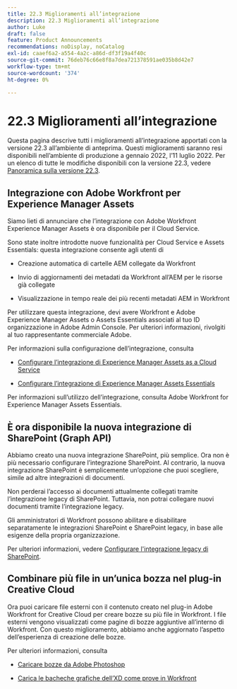 ```yaml
---
title: 22.3 Miglioramenti all’integrazione
description: 22.3 Miglioramenti all’integrazione
author: Luke
draft: false
feature: Product Announcements
recommendations: noDisplay, noCatalog
exl-id: caaef6a2-a554-4a2c-a86d-df3f19a4f40c
source-git-commit: 76deb76c66e8f8a7dea721378591ae035b8d42e7
workflow-type: tm+mt
source-wordcount: '374'
ht-degree: 0%

---
```


# 22.3 Miglioramenti all’integrazione

Questa pagina descrive tutti i miglioramenti all’integrazione apportati con la versione 22.3 all’ambiente di anteprima. Questi miglioramenti saranno resi disponibili nell’ambiente di produzione a gennaio 2022, l’11 luglio 2022. Per un elenco di tutte le modifiche disponibili con la versione 22.3, vedere [Panoramica sulla versione 22.3](/help/quicksilver/product-announcements/product-releases/22.3-release-activity/22-3-release-overview.md).

## Integrazione con Adobe Workfront per Experience Manager Assets

Siamo lieti di annunciare che l’integrazione con Adobe Workfront Experience Manager Assets è ora disponibile per il Cloud Service.

Sono state inoltre introdotte nuove funzionalità per Cloud Service e Assets Essentials: questa integrazione consente agli utenti di

* Creazione automatica di cartelle AEM collegate da Workfront

* Invio di aggiornamenti dei metadati da Workfront all’AEM per le risorse già collegate

* Visualizzazione in tempo reale dei più recenti metadati AEM in Workfront


Per utilizzare questa integrazione, devi avere Workfront e Adobe Experience Manager Assets o Assets Essentials associati al tuo ID organizzazione in Adobe Admin Console. Per ulteriori informazioni, rivolgiti al tuo rappresentante commerciale Adobe.

Per informazioni sulla configurazione dell’integrazione, consulta

* [Configurare l’integrazione di Experience Manager Assets as a Cloud Service](/help/quicksilver/administration-and-setup/configure-integrations/configure-aacs-integration.md)

* [Configurare l’integrazione di Experience Manager Assets Essentials](/help/quicksilver/documents/adobe-workfront-for-experience-manager-assets-essentials/setup-asset-essentials.md)


Per informazioni sull’utilizzo dell’integrazione, consulta Adobe Workfront for Experience Manager Assets Essentials.

## È ora disponibile la nuova integrazione di SharePoint (Graph API)

Abbiamo creato una nuova integrazione SharePoint, più semplice. Ora non è più necessario configurare l’integrazione SharePoint. Al contrario, la nuova integrazione SharePoint è semplicemente un’opzione che puoi scegliere, simile ad altre integrazioni di documenti.

Non perderai l’accesso ai documenti attualmente collegati tramite l’integrazione legacy di SharePoint. Tuttavia, non potrai collegare nuovi documenti tramite l’integrazione legacy.

Gli amministratori di Workfront possono abilitare e disabilitare separatamente le integrazioni SharePoint e SharePoint legacy, in base alle esigenze della propria organizzazione.

Per ulteriori informazioni, vedere [Configurare l&#39;integrazione legacy di SharePoint](/help/quicksilver/administration-and-setup/configure-integrations/configure-sharepoint-integration.md).

## Combinare più file in un’unica bozza nel plug-in Creative Cloud

Ora puoi caricare file esterni con il contenuto creato nel plug-in Adobe Workfront for Creative Cloud per creare bozze su più file in Workfront. I file esterni vengono visualizzati come pagine di bozze aggiuntive all’interno di Workfront. Con questo miglioramento, abbiamo anche aggiornato l’aspetto dell’esperienza di creazione delle bozze.

Per ulteriori informazioni, consulta

* [Caricare bozze da Adobe Photoshop](/help/quicksilver/workfront-integrations-and-apps/adobe-workfront-for-creative-cloud/wf-cc-proofs-ps.md)

* [Carica le bacheche grafiche dell’XD come prove in Workfront](/help/quicksilver/workfront-integrations-and-apps/adobe-workfront-for-creative-cloud/wf-adobe-xd-proofs.md)
